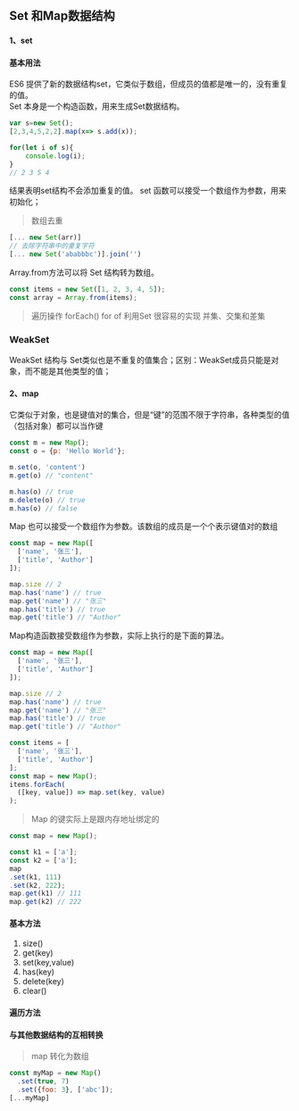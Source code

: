 ## Set 和Map数据结构
#### 1、set
#### 基本用法
ES6 提供了新的数据结构set，它类似于数组，但成员的值都是唯一的，没有重复的值。   
Set 本身是一个构造函数，用来生成Set数据结构。
``` javascript
var s=new Set();
[2,3,4,5,2,2].map(x=> s.add(x));

for(let i of s){
    console.log(i);
}
// 2 3 5 4
```
结果表明set结构不会添加重复的值。
set 函数可以接受一个数组作为参数，用来初始化；

> 数组去重
``` javascript
[... new Set(arr)]
// 去除字符串中的重复字符
[... new Set('ababbbc')].join('')
```
Array.from方法可以将 Set 结构转为数组。
``` javascript
const items = new Set([1, 2, 3, 4, 5]);
const array = Array.from(items);
```
> 遍历操作
forEach()
for of
> 利用Set 很容易的实现 并集、交集和差集

### WeakSet
WeakSet 结构与 Set类似也是不重复的值集合；区别：WeakSet成员只能是对象，而不能是其他类型的值；



#### 2、map
它类似于对象，也是键值对的集合，但是“键”的范围不限于字符串，各种类型的值（包括对象）都可以当作键
``` javascript
const m = new Map();
const o = {p: 'Hello World'};

m.set(o, 'content')
m.get(o) // "content"

m.has(o) // true
m.delete(o) // true
m.has(o) // false
```
Map 也可以接受一个数组作为参数。该数组的成员是一个个表示键值对的数组
``` javascript
const map = new Map([
  ['name', '张三'],
  ['title', 'Author']
]);

map.size // 2
map.has('name') // true
map.get('name') // "张三"
map.has('title') // true
map.get('title') // "Author"

```
Map构造函数接受数组作为参数，实际上执行的是下面的算法。
``` javascript
const map = new Map([
  ['name', '张三'],
  ['title', 'Author']
]);

map.size // 2
map.has('name') // true
map.get('name') // "张三"
map.has('title') // true
map.get('title') // "Author"
```
``` javascript
const items = [
  ['name', '张三'],
  ['title', 'Author']
];
const map = new Map();
items.forEach(
  ([key, value]) => map.set(key, value)
);
```
> Map 的键实际上是跟内存地址绑定的
``` javascript
const map = new Map();

const k1 = ['a'];
const k2 = ['a'];
map
.set(k1, 111)
.set(k2, 222);
map.get(k1) // 111
map.get(k2) // 222
```
#### 基本方法
1. size()
2. get(key)
3. set(key,value)
4. has(key)
5. delete(key)
6. clear()

#### 遍历方法

#### 与其他数据结构的互相转换
> map 转化为数组
```javascript
const myMap = new Map()
  .set(true, 7)
  .set({foo: 3}, ['abc']);
[...myMap]
```










